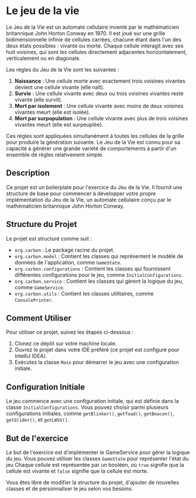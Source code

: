 # Le jeu de la vie

Le Jeu de la Vie est un automate cellulaire inventé par le mathématicien britannique John Horton Conway en 1970. Il est joué sur une grille bidimensionnelle infinie de cellules carrées, chacune étant dans l'un des deux états possibles : vivante ou morte. Chaque cellule interagit avec ses huit voisines, qui sont les cellules directement adjacentes horizontalement, verticalement ou en diagonale.

Les règles du Jeu de la Vie sont les suivantes :

1. **Naissance** : Une cellule morte avec exactement trois voisines vivantes devient une cellule vivante (elle naît).
2. **Survie** : Une cellule vivante avec deux ou trois voisines vivantes reste vivante (elle survit).
3. **Mort par isolement** : Une cellule vivante avec moins de deux voisines vivantes meurt (elle est isolée).
4. **Mort par surpopulation** : Une cellule vivante avec plus de trois voisines vivantes meurt (elle est surpeuplée).

Ces règles sont appliquées simultanément à toutes les cellules de la grille pour produire la génération suivante. Le Jeu de la Vie est connu pour sa capacité à générer une grande variété de comportements à partir d'un ensemble de règles relativement simple.

## Description

Ce projet est un boilerplate pour l'exercice du Jeu de la Vie. Il fournit une structure de base pour commencer à développer votre propre implémentation du Jeu de la Vie, un automate cellulaire conçu par le mathématicien britannique John Horton Conway.

## Structure du Projet

Le projet est structuré comme suit :

- `org.carbon` : Le package racine du projet.
- `org.carbon.model` : Contient les classes qui représentent le modèle de données de l'application, comme `GameState`.
- `org.carbon.configurations` : Contient les classes qui fournissent différentes configurations pour le jeu, comme `InitialConfigurations`.
- `org.carbon.service` : Contient les classes qui gèrent la logique du jeu, comme `GameService`.
- `org.carbon.utils` : Contient les classes utilitaires, comme `ConsolePrinter`.

## Comment Utiliser

Pour utiliser ce projet, suivez les étapes ci-dessous :

1. Clonez ce dépôt sur votre machine locale.
2. Ouvrez le projet dans votre IDE préféré (ce projet est configuré pour IntelliJ IDEA).
3. Exécutez la classe `Main` pour démarrer le jeu avec une configuration initiale.

## Configuration Initiale

Le jeu commence avec une configuration initiale, qui est définie dans la classe `InitialConfigurations`. Vous pouvez choisir parmi plusieurs configurations initiales, comme `getBlinker()`, `getToad()`, `getBeacon()`, `getGlider()`, et `getLWSS()`.

## But de l'exercice

Le but de l'exercice est d'implémenter le GameService pour gérer la logique du jeu.
Vous pouvez utiliser les classes `GameState` pour représenter l'état du jeu
Chaque cellule est représentée par un booléen, où `true` signifie que la cellule est vivante et `false` signifie que la cellule est morte.

Vous êtes libre de modifier la structure du projet, d'ajouter de nouvelles classes et de personnaliser le jeu selon vos besoins.